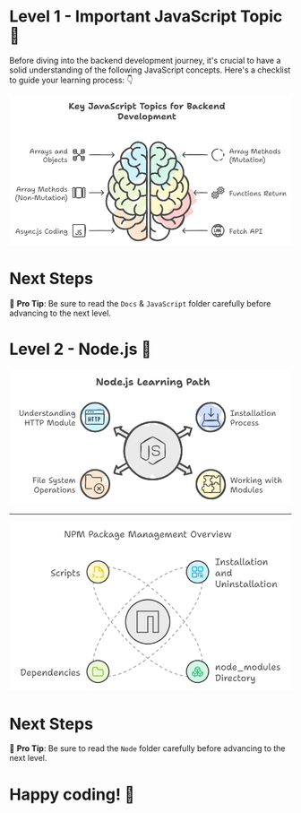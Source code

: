 # Level 1 - Important JavaScript Topic 🚀

Before diving into the backend development journey, it's crucial to have a solid understanding of the following JavaScript concepts. Here's a checklist to guide your learning process: 👇

![Path to success](Docs/GitHub_docs_backend.png)


# Next Steps
📝 **Pro Tip**: Be sure to read the `Docs` & `JavaScript` folder carefully before advancing to the next level.


# 


# Level 2 - Node.js 🤖

![Path to success](Docs/nodejs_learning_img.png)

---

![Path to success](Docs/npm_package_img.png)


# Next Steps
📝 **Pro Tip**: Be sure to read the `Node` folder carefully before advancing to the next level.

# Happy coding! 🎃
